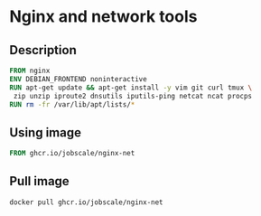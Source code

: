 # Nginx and network tools

## Description

```Dockerfile
FROM nginx
ENV DEBIAN_FRONTEND noninteractive
RUN apt-get update && apt-get install -y vim git curl tmux \
 zip unzip iproute2 dnsutils iputils-ping netcat ncat procps
RUN rm -fr /var/lib/apt/lists/*
```

## Using image

```Dockerfile
FROM ghcr.io/jobscale/nginx-net
```

## Pull image

```bash
docker pull ghcr.io/jobscale/nginx-net
```
